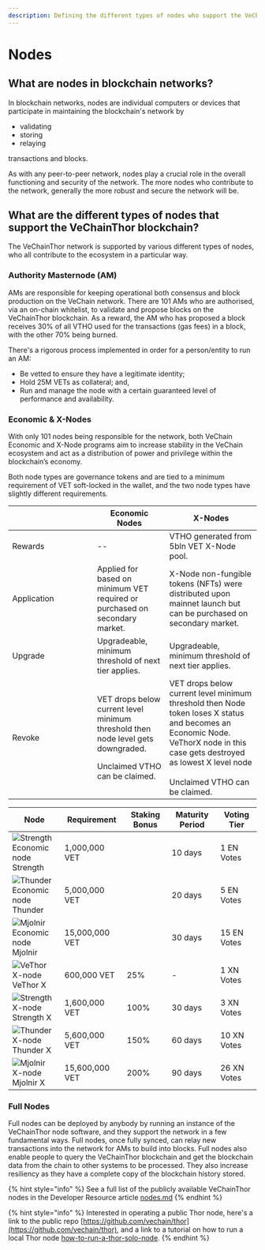 ```yaml
---
description: Defining the different types of nodes who support the VeChain ecosystem.
---
```


# Nodes

## What are nodes in blockchain networks?

In blockchain networks, nodes are individual computers or devices that participate in maintaining the blockchain's network by&#x20;

* validating
* storing
* relaying

transactions and blocks.&#x20;

As with any peer-to-peer network, nodes play a crucial role in the overall functioning and security of the network. The more nodes who contribute to the network, generally the more robust and secure the network will be.

## What are the different types of nodes that support the VeChainThor blockchain?

The VeChainThor network is supported by various different types of nodes, who all contribute to the ecosystem in a particular way.

### Authority Masternode (AM)

AMs are responsible for keeping operational both consensus and block production on the VeChain network. There are 101 AMs who are authorised, via an on-chain whitelist, to validate and propose blocks on the VeChainThor blockchain. As a reward, the AM who has proposed a block receives 30% of all VTHO used for the transactions (gas fees) in a block, with the other 70% being burned.

There's a rigorous process implemented in order for a person/entity to run an AM:

* Be vetted to ensure they have a legitimate identity;
* Hold 25M VETs as collateral; and,
* Run and manage the node with a certain guaranteed level of performance and availability.

### Economic & X-Nodes

With only 101 nodes being responsible for the network, both VeChain Economic and X-Node programs aim to increase stability in the VeChain ecosystem and act as a distribution of power and privilege within the blockchain’s economy.&#x20;

Both node types are governance tokens and are tied to a minimum requirement of VET soft-locked in the wallet, and the two node types have slightly different requirements.

<table><thead><tr><th width="156.33333333333331"></th><th>Economic Nodes</th><th>X-Nodes</th></tr></thead><tbody><tr><td>Rewards</td><td>--</td><td>VTHO generated from 5bln VET X-Node pool.</td></tr><tr><td>Application</td><td>Applied for based on minimum VET required or purchased on secondary market.</td><td>X-Node non-fungible tokens (NFTs) were distributed upon mainnet launch but can be purchased on secondary market.</td></tr><tr><td>Upgrade</td><td>Upgradeable, minimum threshold of next tier applies.</td><td>Upgradeable, minimum threshold of next tier applies.</td></tr><tr><td>Revoke</td><td><p>VET drops below current level minimum threshold then node level gets downgraded.</p><p>Unclaimed VTHO can be claimed.</p></td><td>VET drops below current level minimum threshold then Node token loses X status and becomes an Economic Node. VeThorX node in this case gets destroyed as lowest X level node<br><br>Unclaimed VTHO can be claimed.</td></tr></tbody></table>

<table><thead><tr><th width="157">Node</th><th width="157">Requirement</th><th width="142">Staking Bonus</th><th width="151">Maturity Period</th><th width="129">Voting Tier</th></tr></thead><tbody><tr><td><img src="https://manager.vechainstats.com/assets/images/tokens/Node-VNT-S.png" alt="Strength Economic node" data-size="line"> Strength</td><td>1,000,000 VET</td><td></td><td>10 days</td><td>1 EN Votes</td></tr><tr><td><img src="https://manager.vechainstats.com/assets/images/tokens/Node-VNT-T.png" alt="Thunder Economic node" data-size="line"> Thunder</td><td>5,000,000 VET</td><td></td><td>20 days</td><td>5 EN Votes</td></tr><tr><td><img src="https://manager.vechainstats.com/assets/images/tokens/Node-VNT-M.png" alt="Mjolnir Economic node" data-size="line"> Mjolnir</td><td>15,000,000 VET</td><td></td><td>30 days</td><td>15 EN Votes</td></tr><tr><td><img src="https://manager.vechainstats.com/assets/images/tokens/Node-VNT-XV.png" alt="VeThor X-node" data-size="line"> VeThor X</td><td>600,000 VET</td><td>25%</td><td>-</td><td>1 XN Votes</td></tr><tr><td><img src="https://manager.vechainstats.com/assets/images/tokens/Node-VNT-XS.png" alt="Strength X-node" data-size="line"> Strength X</td><td>1,600,000 VET</td><td>100%</td><td>30 days</td><td>3 XN Votes</td></tr><tr><td><img src="https://manager.vechainstats.com/assets/images/tokens/Node-VNT-XT.png" alt="Thunder X-node" data-size="line"> Thunder X</td><td>5,600,000 VET</td><td>150%</td><td>60 days</td><td>10 XN Votes</td></tr><tr><td><img src="https://manager.vechainstats.com/assets/images/tokens/Node-VNT-XT.png" alt="Mjolnir X-node" data-size="line"> Mjolnir X</td><td>15,600,000 VET</td><td>200%</td><td>90 days</td><td>26 XN Votes</td></tr></tbody></table>

### Full Nodes

Full nodes can be deployed by anybody by running an instance of the VeChainThor node software, and they support the network in a few fundamental ways. Full nodes, once fully synced, can relay new transactions into the network for AMs to build into blocks. Full nodes also enable people to query the VeChainThor blockchain and get the blockchain data from the chain to other systems to be processed. They also increase resiliency as they have a complete copy of the blockchain history stored.

{% hint style="info" %}
See a full list of the publicly available VeChainThor nodes in the Developer Resource article [nodes.md](../../how-to-run-a-node/nodes.md "mention")
{% endhint %}

{% hint style="info" %}
Interested in operating a public Thor node, here's a link to the public repo [https://github.com/vechain/thor](https://github.com/vechain/thor), and a link to a tutorial on how to run a local Thor node [how-to-run-a-thor-solo-node](../../how-to-run-a-node/how-to-run-a-thor-solo-node.md "mention").
{% endhint %}
